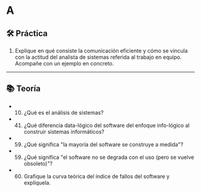 # A

## 🛠️ Práctica

1. Explique en qué consiste la comunicación eficiente y cómo se vincula con la actitud del analista de sistemas referida al trabajo en equipo.  
   Acompañe con un ejemplo en concreto.

---

## 📚 Teoría

- 10. ¿Qué es el análisis de sistemas?

- 41. ¿Qué diferencia data-lógico del software del enfoque info-lógico al construir sistemas informáticos?

- 59. ¿Qué significa "la mayoría del software se construye a medida"?

- 59. ¿Qué significa "el software no se degrada con el uso (pero se vuelve obsoleto)"?

- 60. Grafique la curva teórica del índice de fallos del software y explíquela.

